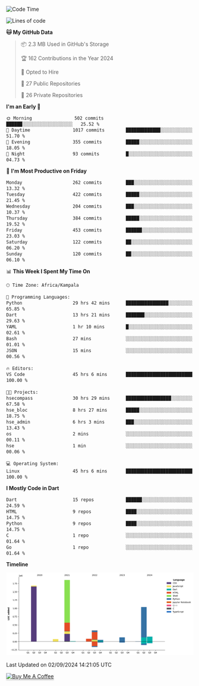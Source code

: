 <!--START_SECTION:waka-->
![Code Time](http://img.shields.io/badge/Code%20Time-900%20hrs%2021%20mins-blue)

![Lines of code](https://img.shields.io/badge/From%20Hello%20World%20I%27ve%20Written-5.4%20million%20lines%20of%20code-blue)

**🐱 My GitHub Data** 

> 📦 2.3 MB Used in GitHub's Storage 
 > 
> 🏆 162 Contributions in the Year 2024
 > 
> 💼 Opted to Hire
 > 
> 📜 27 Public Repositories 
 > 
> 🔑 26 Private Repositories 
 > 
**I'm an Early 🐤** 

```text
🌞 Morning                502 commits         ██████░░░░░░░░░░░░░░░░░░░   25.52 % 
🌆 Daytime                1017 commits        █████████████░░░░░░░░░░░░   51.70 % 
🌃 Evening                355 commits         █████░░░░░░░░░░░░░░░░░░░░   18.05 % 
🌙 Night                  93 commits          █░░░░░░░░░░░░░░░░░░░░░░░░   04.73 % 
```
📅 **I'm Most Productive on Friday** 

```text
Monday                   262 commits         ███░░░░░░░░░░░░░░░░░░░░░░   13.32 % 
Tuesday                  422 commits         █████░░░░░░░░░░░░░░░░░░░░   21.45 % 
Wednesday                204 commits         ███░░░░░░░░░░░░░░░░░░░░░░   10.37 % 
Thursday                 384 commits         █████░░░░░░░░░░░░░░░░░░░░   19.52 % 
Friday                   453 commits         ██████░░░░░░░░░░░░░░░░░░░   23.03 % 
Saturday                 122 commits         ██░░░░░░░░░░░░░░░░░░░░░░░   06.20 % 
Sunday                   120 commits         ██░░░░░░░░░░░░░░░░░░░░░░░   06.10 % 
```


📊 **This Week I Spent My Time On** 

```text
🕑︎ Time Zone: Africa/Kampala

💬 Programming Languages: 
Python                   29 hrs 42 mins      ████████████████░░░░░░░░░   65.85 % 
Dart                     13 hrs 21 mins      ███████░░░░░░░░░░░░░░░░░░   29.63 % 
YAML                     1 hr 10 mins        █░░░░░░░░░░░░░░░░░░░░░░░░   02.61 % 
Bash                     27 mins             ░░░░░░░░░░░░░░░░░░░░░░░░░   01.01 % 
JSON                     15 mins             ░░░░░░░░░░░░░░░░░░░░░░░░░   00.56 % 

🔥 Editors: 
VS Code                  45 hrs 6 mins       █████████████████████████   100.00 % 

🐱‍💻 Projects: 
hsecompass               30 hrs 29 mins      █████████████████░░░░░░░░   67.58 % 
hse_bloc                 8 hrs 27 mins       █████░░░░░░░░░░░░░░░░░░░░   18.75 % 
hse_admin                6 hrs 3 mins        ███░░░░░░░░░░░░░░░░░░░░░░   13.43 % 
os                       2 mins              ░░░░░░░░░░░░░░░░░░░░░░░░░   00.11 % 
hse                      1 min               ░░░░░░░░░░░░░░░░░░░░░░░░░   00.06 % 

💻 Operating System: 
Linux                    45 hrs 6 mins       █████████████████████████   100.00 % 
```

**I Mostly Code in Dart** 

```text
Dart                     15 repos            ██████░░░░░░░░░░░░░░░░░░░   24.59 % 
HTML                     9 repos             ████░░░░░░░░░░░░░░░░░░░░░   14.75 % 
Python                   9 repos             ████░░░░░░░░░░░░░░░░░░░░░   14.75 % 
C                        1 repo              ░░░░░░░░░░░░░░░░░░░░░░░░░   01.64 % 
Go                       1 repo              ░░░░░░░░░░░░░░░░░░░░░░░░░   01.64 % 
```



**Timeline**

![Lines of Code chart](https://raw.githubusercontent.com/drexhacker/drexhacker/main/assets/bar_graph.png)


 Last Updated on 02/09/2024 14:21:05 UTC
<!--END_SECTION:waka-->

<a href="https://www.buymeacoffee.com/drexsoftorg" target="_blank"><img src="https://www.buymeacoffee.com/assets/img/custom_images/orange_img.png" alt="Buy Me A Coffee" style="height: 41px !important;width: 174px !important;box-shadow: 0px 3px 2px 0px rgba(190, 190, 190, 0.5) !important;-webkit-box-shadow: 0px 3px 2px 0px rgba(190, 190, 190, 0.5) !important;" ></a>


<!---
drexhacker/drexhacker is a ✨ special ✨ repository because its `README.md` (this file) appears on your GitHub profile.
You can click the Preview link to take a look at your changes.
--->
